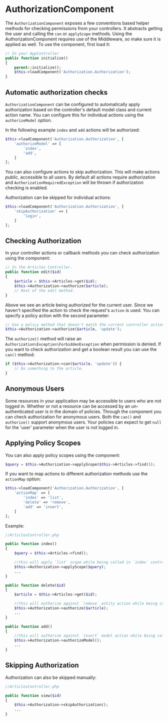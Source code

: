 # AuthorizationComponent

The `AuthorizationComponent` exposes a few conventions based helper methods for
checking permissions from your controllers. It abstracts getting the user and
calling the `can` or `applyScope` methods. Using the AuthorizationComponent
requires use of the Middleware, so make sure it is applied as well. To use the
component, first load it:

```php
// In your AppController
public function initialize()
{
    parent::initialize();
    $this->loadComponent('Authorization.Authorization');
}
```

## Automatic authorization checks

`AuthorizationComponent` can be configured to automatically apply
authorization based on the controller's default model class and current action
name. You can configure this for individual actions using the `authorizeModel` option.

In the following example `index` and `add` actions will be authorized:

```php
$this->loadComponent('Authorization.Authorization', [
    'authorizeModel' => [
        'index',
        'add',
    ]
];
```

You can also configure actions to skip authorization. This will make actions *public*,
accessible to all users. By default all actions require authorization and
`AuthorizationRequiredException` will be thrown if authorization checking is enabled.

Authorization can be skipped for individual actions:

```php
$this->loadComponent('Authorization.Authorization', [
    'skipAuthorization' => [
        'login',
    ]
];
```

## Checking Authorization

In your controller actions or callback methods you can check authorization using
the component:

```php
// In the Articles Controller.
public function edit($id)
{
    $article = $this->Articles->get($id);
    $this->Authorization->authorize($article);
    // Rest of the edit method.
}
```

Above we see an article being authorized for the current user. Since we haven't 
specified the action to check the request's `action` is used. You can specify
a policy action with the second parameter:

```php
// Use a policy method that doesn't match the current controller action.
$this->Authorization->authorize($article, 'update');
```

The `authorize()` method will raise an `Authorization\Exception\ForbiddenException`
when permission is denied. If you want to check authorization and get a boolean
result you can use the `can()` method:

```php
if ($this->Authorization->can($article, 'update')) {
    // Do something to the article.
}
```

## Anonymous Users

Some resources in your application may be accessible to users who are not logged
in. Whether or not a resource can be accessed by an un-authenticated
user is in the domain of policies. Through the component you can check
authorization for anonymous users. Both the `can()` and `authorize()` support
anonymous users. Your policies can expect to get `null` for the 'user' parameter
when the user is not logged in.

## Applying Policy Scopes

You can also apply policy scopes using the component:

```php
$query = $this->Authorization->applyScope($this->Articles->find());
```

If you want to map actions to different authorization methods use the `actionMap` option:

```php
$this->loadComponent('Authorization.Authorization', [
    'actionMap' => [
        'index' => 'list',
        'delete' => 'remove',
        'add' => 'insert',
    ]
];
```

Example:

```php
//ArticlesController.php

public function index()
{
    $query = $this->Articles->find();

    //this will apply `list` scope while being called in `index` controller action.
    $this->Authorization->applyScope($query); 
    ...
}

public function delete($id)
{
    $article = $this->Articles->get($id);

    //this will authorize against `remove` entity action while being called in `delete` controller action.
    $this->Authorization->authorize($article); 
    ...
}

public function add()
{
    //this will authorize against `insert` model action while being called in `add` controller action.
    $this->Authorization->authorizeModel(); 
    ...
}
```

## Skipping Authorization

Authorization can also be skipped manually:

```php
//ArticlesController.php

public function view($id)
{
    $this->Authorization->skipAuthorization();
    ...
}
```

